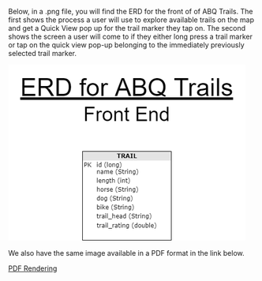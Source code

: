 Below, in a .png file, you will find the ERD for the front of of ABQ Trails.
The first shows the process a user will use to explore available trails on the map and get a Quick View pop up for the trail marker they tap on.
The second shows the screen a user will come to if they either long press a trail marker or tap on the quick view pop-up belonging to the immediately previously selected trail marker. 

![ABQTrailsERDfrontEndver1](ABQTrailsERDfrontEndver1.png)

We also have the same image available in a PDF format in the link below.

[PDF Rendering](ABQTrailsERDfrontEndver1.pdf)
